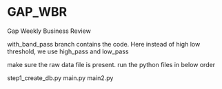 # GAP_WBR
Gap Weekly Business Review

with_band_pass branch contains the code. Here instead of high low threshold, we use high_pass and low_pass

make sure the raw data file is present. run the python files in below order

step1_create_db.py
main.py
main2.py
